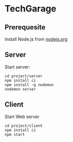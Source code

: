 # TechGarage

## Prerequesite
Install Node.js from [nodejs.org](https://nodejs.org/en/download/)

## Server
Start server:
```
cd project/server
npm install ci
npm install -g nodemon
nodemon server
```

## Client
Start Web server
```
cd project/client
npm install ci
npm start
```

